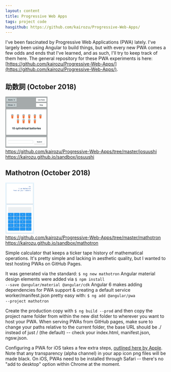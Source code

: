 ```yaml
---
layout: content
title: Progressive Web Apps
tags: project code
hasgithub: https://github.com/kairozu/Progressive-Web-Apps/
---
```

I've been fascinated by Progressive Web Applications (PWA) lately. I've largely been using Angular to build things, but with every new PWA comes a few odds and ends that I've learned, and as such, I'll try to keep track of them here. The general repository for these PWA experiments is here: [https://github.com/kairozu/Progressive-Web-Apps/](https://github.com/kairozu/Progressive-Web-Apps/).

<div class="spacerClear"></div>

## 助数詞 (October 2018)
<img class="imageL" height="160" alt="josuushi screenshot" src="/images/josuushi.png" />
<div class="listItem"><i class="fab fa-github fa-fw"></i>  <a href="https://github.com/kairozu/Progressive-Web-Apps/tree/master/josuushi">https://github.com/kairozu/Progressive-Web-Apps/tree/master/josuushi</a></div>
<div class="listItem"><i class="fas fa-paper-plane fa-fw"></i> <a href="https://kairozu.github.io/sandbox/josuushi">https://kairozu.github.io/sandbox/josuushi</a></div>


<div class="spacerClear"></div>

## Mathotron (October 2018)
<img class="imageL" height="160" alt="mathotron screenshot" src="/images/mathotron.png" />
<div class="listItem"><i class="fab fa-github fa-fw"></i>  <a href="https://github.com/kairozu/Progressive-Web-Apps/tree/master/mathotron">https://github.com/kairozu/Progressive-Web-Apps/tree/master/mathotron</a></div>
<div class="listItem"><i class="fas fa-paper-plane fa-fw"></i> <a href="https://kairozu.github.io/sandbox/mathotron">https://kairozu.github.io/sandbox/mathotron</a></div>

Simple calculator that keeps a ticker tape history of mathematical operations. It's pretty simple and lacking in aesthetic quality, but I wanted to test hosting PWAs on GitHub Pages.

It was generated via the standard: <code>$ ng new mathotron</code>
Angular material design elements were added via <code>$ npm install --save @angular/material @angular/cdk</code>
Angular 6 makes adding dependencies for PWA support & creating a default service worker/manifest.json pretty easy with:
<code>$ ng add @angular/pwa --project mathotron</code>

Create the production copy with <code>$ ng build --prod</code> and then copy the project name folder from within the new dist folder to wherever you want to host your PWA. When serving PWAs from GitHub pages, make sure to change your paths relative to the current folder, the base URL should be ./ instead of just / (the default) -- check your index.html, manifest.json, ngsw.json.

Configuring a PWA for iOS takes a few extra steps, [outlined here by Apple](https://developer.apple.com/library/archive/documentation/AppleApplications/Reference/SafariWebContent/ConfiguringWebApplications/ConfiguringWebApplications.html). Note that any transparency (alpha channel) in your app icon png files will be made black. On iOS, PWAs need to be installed through Safari -- there's no "add to desktop" option within Chrome at the moment.

<div class="spacerClear"></div>